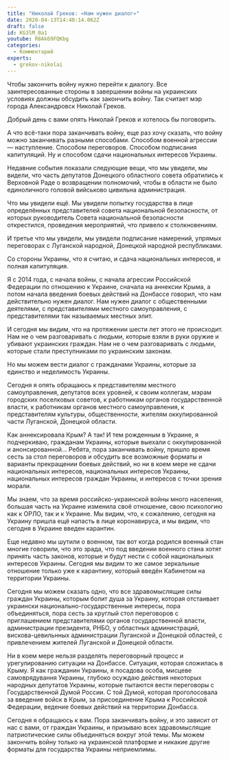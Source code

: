 ```yaml
---
title: "Николай Греков: «Нам нужен диалог»"
date: 2020-04-13T14:40:14.062Z
draft: false
id: KG3lM_0a1
youtube: R8Ak69FQKbg
categories:
  - Комментарий
experts:
  - grekov-nikolai
---
```


Чтобы закончить войну нужно перейти к диалогу. Все заинтересованные стороны в
завершении войны на украинских условиях должны обсудить как закончить войну.
Так считает мэр города Александровск Николай Греков.

<!--more-->

Добрый день с вами опять Николай Греков и хотелось бы поговорить.

А что всё-таки пора заканчивать войну, еще раз хочу сказать, что войну можно
заканчивать разными способами. Способом военной агрессии — наступление. Способом
 переговоров. Способом подписания капитуляций. Ну и способом сдачи национальных
 интересов Украины.

Недавние события показали следующие вещи, что мы увидели, мы видели, что часть
депутатов Донецкого областного совета обратились к Верховной Раде о возвращении
полномочий, чтобы в области не было единоличного головой вийськово цивильна
администрация.

Что мы увидели ещё. Мы увидели попытку государства в лице определённых
представителей совета национальной безопасности, от которых руководитель Совета
национальной безопасности открестился, проведения мероприятий, что привело к
столкновениям.

И третье что мы увидели, мы увидели подписание намерений, упрямых переговорах с
Луганской народной, Донецкой народной республиками.

Со стороны Украины, что я считаю, и сдача национальных интересов, и полная
капитуляция.

Я с 2014 года, с начала войны, с начала агрессии Российской Федерации по
отношению к Украине, сначала на аннексии Крыма, а потом начала введения боевых
действий на Донбассе говорил, что нам действительно нужен диалог. Нам нужен
диалог с общественными деятелями, с представителями местного самоуправления,
с представителями так называемых местных элит.

И сегодня мы видим, что на протяжении шести лет этого не происходит. Нам не о
чем разговаривать с людьми, которые взяли в руки оружие и убивают украинских
граждан. Нам не о чем разговаривать с людьми, которые стали преступниками по
украинским законам.

Но мы можем вести диалог с гражданами Украины, которые за единство и неделимость
 Украины.

Сегодня я опять обращаюсь к представителям местного самоуправления, депутатов
всех уровней, к своим коллегам, мэрам городских поселковых советов, к работникам
 органов государственной власти, к работникам органов местного самоуправления, к
  представителям культуры, общественности, жителям оккупированной части
Луганской, Донецкой области.

Как аннексировала Крым? А так! И тем рожденным в Украине, я подчеркиваю,
гражданам Украины, которые выехали с оккупированной и анонсированной… Ребята,
пора заканчивать войну, пришло время сесть за стол переговоров и обсудить все
возможные форматы и варианты прекращении боевых действий, но ни в коем мере не
сдачи национальных интересов, национальных интересов Украины, национальных
интересов граждан Украины, и интересов с точки зрения морали.

Мы знаем, что за время российско-украинской войны много населения, большая часть
 на Украине изменила своё отношение, свою психологию как к ОРЛО, так и к
 Украине. Мы видим, что, к сожалению, сегодня на Украину пришла ещё напасть в
 лице коронавируса, и мы видим, что сегодня в Украине введен карантин.

Еще недавно мы шутили о военном, так вот когда родился военный стан многие
говорили, что это зрада, что под введении военного стана хотят принять часть
законов, которые и будут нести с собой национальных интересов Украины. Сегодня
мы видим то же самое зеркальные отношение только уже к карантину, который введён
 Кабинетом на территории Украины.

Сегодня мы можем сказать одно, что все здравомыслящие силы граждан Украины,
которым болит душа за Украину, которая отстаивает украински
национально-государственные интересы, пора объединяться, пора сесть за круглый
стол переговоров с приглашением представителями органов государственной власти,
администрации президента, РНБО, у областных администраций, вискова-цевильнных
администрации Луганской и Донецкой областей, с привлечением жителей Луганской и
Донецкой области.

Ни в коем мере нельзя разделять переговорный процесс и урегулированию ситуации
на Донбассе. Ситуация, которая сложилась в Крыму. Я как гражданин Украины, я
посадова особа, мисцеве самоврядування Украины, глубоко осуждаю действия
некоторых народных депутатов Украины, которые пытаются вести переговоры с
Государственной Думой России. С той Думой, которая проголосовала за введение
войск в Крым, за присоединение Крыма к Российской Федерации, ведение боевых
действий на территории Донбасса.

Сегодня я обращаюсь к вам. Пора заканчивать войну, и это зависит от нас с вами,
от граждан Украины, и призываю всех здравомыслящие патриотические силы
объединяться вокруг этой темы. Мы можем закончить войну только на украинской
платформе и никакие другие форматы для государства Украины неприемлимы.
